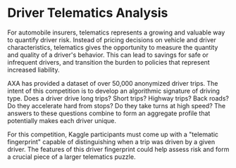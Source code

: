 Driver Telematics Analysis
==========================

For automobile insurers, telematics represents a growing and valuable way to quantify driver risk. Instead of pricing decisions on vehicle and driver characteristics, telematics gives the opportunity to measure the quantity and quality of a driver's behavior. This can lead to savings for safe or infrequent drivers, and transition the burden to policies that represent increased liability.

AXA has provided a dataset of over 50,000 anonymized driver trips. The intent of this competition is to develop an algorithmic signature of driving type. Does a driver drive long trips? Short trips? Highway trips? Back roads? Do they accelerate hard from stops? Do they take turns at high speed? The answers to these questions combine to form an aggregate profile that potentially makes each driver unique.

For this competition, Kaggle participants must come up with a "telematic fingerprint" capable of distinguishing when a trip was driven by a given driver. The features of this driver fingerprint could help assess risk and form a crucial piece of a larger telematics puzzle.
